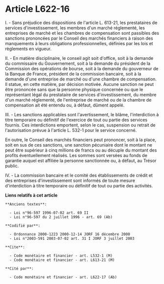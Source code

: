 # Article L622-16

I. - Sans préjudice des dispositions de l'article L. 613-21, les prestataires de services d'investissement, les membres d'un
marché réglementé, les entreprises de marché et les chambres de compensation sont passibles des sanctions prononcées par le
Conseil des marchés financiers à raison des manquements à leurs obligations professionnelles, définies par les lois et
règlements en vigueur.

II. - En matière disciplinaire, le conseil agit soit d'office, soit à la demande du commissaire du Gouvernement, soit à la
demande du président de la Commission des opérations de bourse, soit à la demande du gouverneur de la Banque de France,
président de la commission bancaire, soit à la demande d'une entreprise de marché ou d'une chambre de compensation. Il
statue, en cette matière, par décision motivée. Aucune sanction ne peut être prononcée sans que la personne physique
concernée ou que le représentant légal du prestataire de services d'investissement, du membre d'un marché réglementé, de
l'entreprise de marché ou de la chambre de compensation ait été entendu ou, à défaut, dûment appelé.

III. - Les sanctions applicables sont l'avertissement, le blâme, l'interdiction à titre temporaire ou définitif de l'exercice
de tout ou partie des services fournis. Ces interdictions emportent, selon le cas, suspension ou retrait de l'autorisation
prévue à l'article L. 532-1 pour le service concerné.

En outre, le Conseil des marchés financiers peut prononcer, soit à la place, soit en sus de ces sanctions, une sanction
pécuniaire dont le montant ne peut être supérieur à cinq millions de francs ou au décuple du montant des profits
éventuellement réalisés. Les sommes sont versées au fonds de garantie auquel est affiliée la personne sanctionnée ou, à
défaut, au Trésor public.

IV. - La commission bancaire et le comité des établissements de crédit et des entreprises d'investissement sont informés de
toute mesure d'interdiction à titre temporaire ou définitif de tout ou partie des activités.

**Liens relatifs à cet article**

	**Anciens textes**:

	  - Loi n°96-597 1996-07-02 art. 69 II
	  - Loi n°96-597 du 2 juillet 1996 - art. 69 (Ab)

	**Codifié par**:

	  - Ordonnance 2000-1223 2000-12-14 JORF 16 décembre 2000
	  - Loi n°2003-591 2003-07-02 art. 31 I JORF 3 juillet 2003

	**Cite**:

	  - Code monétaire et financier - art. L532-1 (M)
	  - Code monétaire et financier - art. L613-21 (M)

	**Cité par**:

	  - Code monétaire et financier - art. L622-17 (Ab)

